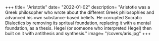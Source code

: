 +++
title=  "Aristotle"
date= "2022-01-02"
description=  "Aristotle was a Greek philosopher who wrote about the different Greek philosophies and advanced his own substance-based beliefs. He corrupted Socratic Dialectics by removing its spritual foundation, replacing it with a mental foundation, as a thesis. Hegel (or someone who interpreted Hegel) then built on it with antithesis and synthesis."
image=  "/covers/aris.jpg"
+++
